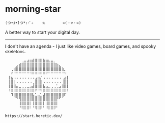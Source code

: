 # morning-star

`(つ•̀ᴥ•́)つ*:･ﾟ✧    ⛤		⊂(・▽・⊂)`

A better way to start your digital day.

-----

I don't have an agenda - I just like video games, board games, and spooky skeletons.

```
⠀⠀⠀⠀⠀⠀⢀⣤⣴⣶⣾⣿⣿⣿⣷⣶⣦⣤⡀⠀⠀⠀⠀⠀⠀
⠀⠀⠀⠀⣠⣾⣿⣿⣿⣿⣿⣿⣿⣿⣿⣿⣿⣿⣿⣷⣄⠀⠀⠀⠀
⠀⠀⢀⣾⣿⣿⣿⣿⣿⣿⣿⣿⣿⣿⣿⣿⣿⣿⣿⣿⣿⣷⡀⠀⠀
⠀⠀⠞⠛⠛⠛⠛⠛⠛⠻⠿⠿⠿⠿⠿⠟⠛⠛⠛⠛⠛⠛⠳⠀⠀
⠀⢸⣦⠠⠠⠠⠠⠠⠠⠠⠠⣠⣶⡌⠠⠠⠠⠠⠠⠠⠠⢀⣴⡇⠀
⠀⢸⣿⡇⠠⠠⠠⠠⠠⠠⢀⣿⣿⣿⠠⠠⠠⠠⠠⠠⠠⢸⣿⡇⠀
⠀⢸⣿⣿⣤⣀⢀⢀⣀⣠⣼⣿⣿⣿⣧⣠⣀⢀⢀⢁⣠⣿⣿⡇⠀
⠀⠸⣿⣿⣿⣿⣿⣿⣿⣿⣿⠟⠛⠻⣿⣿⣿⣿⣿⣿⣿⣿⣿⠇⠀
⠀⠀⠹⣿⣿⣿⣿⣿⣿⣿⣧⣁⣤⣁⣼⣿⣿⣿⣿⣿⣿⣿⠏⠀⠀
⠀⠀⠀⠈⠙⢻⣿⣿⣿⣿⣿⣿⣿⣿⣿⣿⣿⣿⣿⡟⠋⠁⠀⠀⠀
⠀⠀⠀⠀⠀⢸⣿⣿⣿⡇⢸⣿⣿⣿⡇⢸⣿⣿⣿⡇⠀⠀⠀⠀⠀
⠀⠀⠀⠀⠀⠘⢿⣿⣿⠇⠘⢿⣿⡿⠃⠸⣿⣿⡿⠃⠀⠀⠀⠀⠀
```

`https://start.heretic.dev/`
